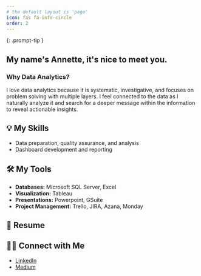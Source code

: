 ```yaml
---
# the default layout is 'page'
icon: fas fa-info-circle
order: 2
---
```


<!-- > Add Markdown syntax content to file `_tabs/about.md`{: .filepath } and it will show up on this page. -->
{: .prompt-tip }

<!-- ## Hi there 👋 -->
## My name's Annette, it's nice to meet you.

### Why Data Analytics? 
I love data analytics because it is systematic, investigative, and focuses on problem solving with multiple layers. I feel connected to the data as I naturally analyze it and search for a deeper message within the information to reveal actionable insights. 
 

<!-- ## 📍 Projects 
- [SQL - Pizza Place Sales](https://github.com/annetteorrick/Pizza-Place-Sales)
-->

## 💡 My Skills
- Data preparation, quality assurance, and analysis
- Dashboard development and reporting


## 🛠️ My Tools
- **Databases:** Microsoft SQL Server, Excel
- **Visualization:** Tableau
- **Presentations:** Powerpoint, GSuite
- **Project Management:** Trello, JIRA, Azana, Monday

## 🌟 Resume 

<!-- <embed src="/assets/documents/Lofing-Judith-Annette-Resume-11-2023.pdf" type="application/pdf"/> -->

<object data="/assets/documents/Lofing-Judith-Annette-Resume-11-2023.pdf" width="600" height="600" type='application/pdf'></object>

<!-- - ![Resume PDF](/assets/documents/Lofing-Judith-Annette-Resume-11-2023.pdf) -->


## 👋🏼 Connect with Me 
- [LinkedIn](https://www.linkedin.com/in/annette-lofing-12a579138/ "LinkedIn")
- [Medium](https://medium.com/@thenetta101 "Medium") 

